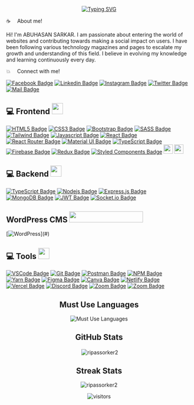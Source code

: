 

<p align="center">
 <a href="https://git.io/typing-svg"><img src="https://readme-typing-svg.demolab.com?font=Fira+Code&pause=1000&center=true&width=550&lines=I'm+a+Frontend+Developer;I'm+a+Backend+Developer;WordPress Web Developer; B2B Lead Generation Expert" alt="Typing SVG" />
 </a>
</p>

:coffee: &emsp;About me!

<p>
 Hi! I'm ABUHASAN SARKAR. I am passionate about entering the world of websites and contributing towards making a social impact on users. I have been following various technology magazines and pages to escalate my growth and understanding of this field. I believe in evolving my knowledge and learning continuously every day.
</p>




:boom: &emsp;Connect with me!

[![Facebook Badge](https://img.shields.io/badge/Facebook-1877F2?style=for-the-badge&logo=facebook&logoColor=white)]([https://web.facebook.com/ripassarker.rifat/](https://www.facebook.com/webdevabuhasan)) [![Linkedin Badge](https://img.shields.io/badge/LinkedIn-0077B5?style=for-the-badge&logo=linkedin&logoColor=white)]([https://www.linkedin.com/in/ripas-sorkar-rifat-b42a01257/](https://www.linkedin.com/in/abuhasansarkar/)) [![Instagram Badge](https://img.shields.io/badge/Instagram-E4405F?style=for-the-badge&logo=instagram&logoColor=white)]('https://www.instagram.com/abuhasan_sarkar/') [![Twitter Badge](https://img.shields.io/badge/Twitter-1DA1F2?style=for-the-badge&logo=twitter&logoColor=white)]('https://twitter.com/abuhasansarkar0') [![Mail Badge](https://img.shields.io/badge/Gmail-D14836?style=for-the-badge&logo=gmail&logoColor=white)](mailto:abuhasansarkar2@gmail.com) 


<div align="">


## 💻 Frontend <img src = "https://media2.giphy.com/media/QssGEmpkyEOhBCb7e1/giphy.gif?cid=ecf05e47a0n3gi1bfqntqmob8g9aid1oyj2wr3ds3mg700bl&rid=giphy.gif" width="30px" height="30px">

[![HTML5 Badge](https://img.shields.io/badge/-Html5-E34c26?style=for-the-badge&labelColor=black&logo=html5&logoColor=E34c26)](#) 
[![CSS3 Badge](https://img.shields.io/badge/CSS3-1572B6?style=for-the-badge&labelColor=black&logo=css3&logoColor=1572B6)](#) 
[![Bootstrap Badge](https://img.shields.io/badge/Bootstrap-553C7B?style=for-the-badge&labelColor=black&logo=bootstrap&logoColor=553C7B)](#) 
[![SASS Badge](https://img.shields.io/badge/Sass-CC6699?style=for-the-badge&labelColor=black&logo=sass&logoColor=CC6699)](#) 
[![Tailwind Badge](https://img.shields.io/badge/Tailwind%20CSS-092749?style=for-the-badge&logo=tailwindcss&logoColor=06B6D4&labelColor=000000)](#) 
[![Javascript Badge](https://img.shields.io/badge/-Javascript-F0DB4F?style=for-the-badge&labelColor=black&logo=javascript&logoColor=F0DB4F)](#) 
[![React Badge](https://img.shields.io/badge/-React-61DBFB?style=for-the-badge&labelColor=black&logo=react&logoColor=61DBFB)](#)
[![React Router Badge](https://img.shields.io/badge/React_Router-CA4245?style=for-the-badge&labelColor=black&logo=react-router&logoColor=CA4245)](#) 
[![Material UI Badge](https://img.shields.io/badge/Material--UI-0081CB?style=for-the-badge&labelColor=black&logo=material-ui&logoColor=white)](#)
[![TypeScript Badge](https://img.shields.io/badge/typescript-%23007ACC.svg?style=for-the-badge&labelColor=black&logo=typescript&logoColor=007ACC)](#)
[![Firebase Badge](https://img.shields.io/badge/firebase-FFCA28.svg?&style=for-the-badge&labelColor=black&logo=firebase&logoColor=FFCA28)](#) 
[![Redux Badge](https://img.shields.io/badge/redux-%23593d88.svg?style=for-the-badge&labelColor=black&logo=redux&logoColor=593d88)](#) 
[![Styled Components Badge](https://img.shields.io/badge/styled--components-DB7093?style=for-the-badge&labelColor=black&logo=styled-components&logoColor=DB7093)](#)
<img src="https://img.shields.io/badge/React_Redux-%23593d88?style=for-the-badge&logo=redux&logoColor=61DAFB" height="25"/> <img src="https://img.shields.io/badge/Next_JS-black?style=for-the-badge&logo=next.js&logoColor=white" height="25"/> 


## 💻 Backend  <img src = "https://media2.giphy.com/media/QssGEmpkyEOhBCb7e1/giphy.gif?cid=ecf05e47a0n3gi1bfqntqmob8g9aid1oyj2wr3ds3mg700bl&rid=giphy.gif" width="30px" height="30px">

[![TypeScript Badge](https://img.shields.io/badge/typescript-%23007ACC.svg?style=for-the-badge&labelColor=black&logo=typescript&logoColor=007ACC)](#)
[![Nodejs Badge](https://img.shields.io/badge/-Nodejs-3C873A?style=for-the-badge&labelColor=black&logo=node.js&logoColor=3C873A)](#) 
[![Express.js Badge](https://img.shields.io/badge/Express.js-000000?style=for-the-badge&logo=express&logoColor=white)](#) 
[![MongoDB Badge](https://img.shields.io/badge/MongoDB-4EA94B?style=for-the-badge&labelColor=black&logo=mongodb&logoColor=4EA94B)](#) 
[![JWT Badge](https://img.shields.io/badge/JWT-black?style=for-the-badge&logo=JSON%20web%20tokens&logoColor=00ADEF)](#) 
[![Socket.io Badge](https://img.shields.io/badge/Socket.io-black?style=for-the-badge&logo=socket.io&badgeColor=010101)](#) 

## WordPress CMS  <img src = "https://www.siteimprove.com/contentassets/9851cb664830495fb17c318335b251a4/wordpress-plugin.png" width="200px" height="30px">

[![WordPress]('https://www.iconsdb.com/icons/preview/white/wordpress-5-xxl.png')](#)



## 💻 Tools  <img src = "https://media2.giphy.com/media/QssGEmpkyEOhBCb7e1/giphy.gif?cid=ecf05e47a0n3gi1bfqntqmob8g9aid1oyj2wr3ds3mg700bl&rid=giphy.gif" width="30px" height="30px">


[![VSCode Badge](https://img.shields.io/badge/Visual_Studio-0078D7?style=for-the-badge&labelColor=black&logo=visual%20studio&logoColor=0078D7)](#) 
[![Git Badge](https://img.shields.io/badge/Git-F05032?style=for-the-badge&labelColor=black&logo=git&logoColor=f34f29)](#) 
[![Postman Badge](https://img.shields.io/badge/Postman-FF6C37?style=for-the-badge&labelColor=black&logo=postman&logoColor=E85824)](#) 
[![NPM Badge](https://img.shields.io/badge/NPM-%23CC3534.svg?style=for-the-badge&labelColor=black&logo=npm&logoColor=CC3534)](#) 
[![Yarn Badge](https://img.shields.io/badge/yarn-%232C8EBB.svg?style=for-the-badge&labelColor=black&logo=yarn&logoColor=2C8EBB)](#) 
[![Figma Badge](https://img.shields.io/badge/figma-%23F24E1E.svg?style=for-the-badge&labelColor=black&logo=figma&logoColor=F24E1E)](#) 
[![Canva Badge](https://img.shields.io/badge/Canva-%2320C4CB.svg?style=for-the-badge&labelColor=black&logo=Canva&logoColor=20C4CB)](#) 
[![Netlify Badge](https://img.shields.io/badge/Netlify-00C7B7?style=for-the-badge&labelColor=black&logo=netlify&logoColor=#00C7B7)](#) 
[![Vercel Badge](https://img.shields.io/badge/vercel-%23000000.svg?style=for-the-badge&labelColor=black&logo=vercel&logoColor=white)](#) 
[![Discord Badge](https://img.shields.io/badge/Discord-7289DA?style=for-the-badge&labelColor=black&logo=discord&logoColor=7289DA)](#) 
[![Zoom Badge](https://img.shields.io/badge/Zoom-2D8CFF?style=for-the-badge&labelColor=black&logo=zoom&logoColor=2D8CFF)](#) 
[![Zoom Badge](https://img.shields.io/badge/stackoverflow-f48024?style=for-the-badge&labelColor=black&logo=stackoverflow&logoColor=f48024)](#) 

</div>
</hr>



<div align="center">

## Must Use Languages
![Must Use Languages](https://github-readme-stats.vercel.app/api/top-langs/?username=ripassorker2&layout=compact&theme=burnt-neon")


## GitHub Stats
  
<p>&nbsp;<img align="center" src="https://github-readme-stats.vercel.app/api?username=ripassorker2&show_icons=true&locale=en&theme=aura" alt="ripassorker2" /></p>



## Streak Stats
 <p><img align="center" src="https://github-readme-streak-stats.herokuapp.com/?user=ripassorker2&theme=burnt-neon" alt="ripassorker2"/></p>


![visitors](https://komarev.com/ghpvc/?username=ripassorker2)


</div>

<!-- 


## GitHub Trophies
[![trophy](https://github-profile-trophy.vercel.app/?username=ripassorker2)](https://github.com/ryo-ma/github-profile-trophy)



 ## GitHub Badges
</hr>
<a href='https://archiveprogram.github.com/'><img src='https://raw.githubusercontent.com/acervenky/animated-github-badges/master/assets/acbadge.gif' width='40' height='40'></a> <a href='https://docs.github.com/en/developers'><img src='https://raw.githubusercontent.com/acervenky/animated-github-badges/master/assets/devbadge.gif' width='40' height='40'></a> <a href='https://github.com/pricing'><img src='https://raw.githubusercontent.com/acervenky/animated-github-badges/master/assets/pro.gif' width='40' height='40'></a> <a href='https://stars.github.com/'><img src='https://raw.githubusercontent.com/acervenky/animated-github-badges/master/assets/starbadge.gif' width='35' height='35'></a> <a href='https://docs.github.com/en/github/supporting-the-open-source-community-with-github-sponsors'><img src='https://raw.githubusercontent.com/acervenky/animated-github-badges/master/assets/sponsorbadge.gif' width='35' height='35'></a> 



## GitHub Metrics
![GitHub metrics](https://metrics.lecoq.io/ripassorker2)

## GitHub Activity Graph
![GitHub Activity Graph](https://github.com/ripassorker2) 

![Waves](https://raw.githubusercontent.com/shakilahmedatik/shakilahmedatik/36f6082eed9388f5965d96f2fbc917a2cb888c89/wave.svg) -->

 
